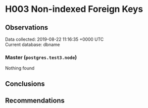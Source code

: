 # H003 Non-indexed Foreign Keys #

## Observations ##
Data collected: 2019-08-22 11:16:35 +0000 UTC  
Current database: dbname  


### Master (`postgres.test3.node`) ###



Nothing found



## Conclusions ##


## Recommendations ##


